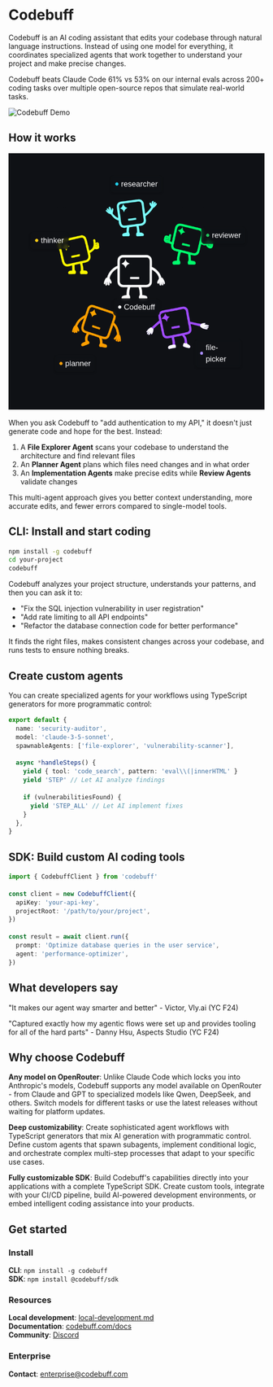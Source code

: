 # Codebuff

Codebuff is an AI coding assistant that edits your codebase through natural language instructions. Instead of using one model for everything, it coordinates specialized agents that work together to understand your project and make precise changes.

Codebuff beats Claude Code 61% vs 53% on our internal evals across 200+ coding tasks over multiple open-source repos that simulate real-world tasks.

![Codebuff Demo](./assets/demo.gif)

## How it works

![Codebuff Multi-Agents](./assets/multi-agents.png)

When you ask Codebuff to "add authentication to my API," it doesn't just generate code and hope for the best. Instead:

1. A **File Explorer Agent** scans your codebase to understand the architecture and find relevant files
2. An **Planner Agent** plans which files need changes and in what order
3. An **Implementation Agents** make precise edits while **Review Agents** validate changes

This multi-agent approach gives you better context understanding, more accurate edits, and fewer errors compared to single-model tools.

## CLI: Install and start coding

```bash
npm install -g codebuff
cd your-project
codebuff
```

Codebuff analyzes your project structure, understands your patterns, and then you can ask it to:

- "Fix the SQL injection vulnerability in user registration"
- "Add rate limiting to all API endpoints"
- "Refactor the database connection code for better performance"

It finds the right files, makes consistent changes across your codebase, and runs tests to ensure nothing breaks.

## Create custom agents

You can create specialized agents for your workflows using TypeScript generators for more programmatic control:

```typescript
export default {
  name: 'security-auditor',
  model: 'claude-3-5-sonnet',
  spawnableAgents: ['file-explorer', 'vulnerability-scanner'],

  async *handleSteps() {
    yield { tool: 'code_search', pattern: 'eval\\(|innerHTML' }
    yield 'STEP' // Let AI analyze findings

    if (vulnerabilitiesFound) {
      yield 'STEP_ALL' // Let AI implement fixes
    }
  },
}
```

## SDK: Build custom AI coding tools

```typescript
import { CodebuffClient } from 'codebuff'

const client = new CodebuffClient({
  apiKey: 'your-api-key',
  projectRoot: '/path/to/your/project',
})

const result = await client.run({
  prompt: 'Optimize database queries in the user service',
  agent: 'performance-optimizer',
})
```

## What developers say

"It makes our agent way smarter and better" - Victor, Vly.ai (YC F24)

"Captured exactly how my agentic flows were set up and provides tooling for all of the hard parts" - Danny Hsu, Aspects Studio (YC F24)

## Why choose Codebuff

**Any model on OpenRouter**: Unlike Claude Code which locks you into Anthropic's models, Codebuff supports any model available on OpenRouter - from Claude and GPT to specialized models like Qwen, DeepSeek, and others. Switch models for different tasks or use the latest releases without waiting for platform updates.

**Deep customizability**: Create sophisticated agent workflows with TypeScript generators that mix AI generation with programmatic control. Define custom agents that spawn subagents, implement conditional logic, and orchestrate complex multi-step processes that adapt to your specific use cases.

**Fully customizable SDK**: Build Codebuff's capabilities directly into your applications with a complete TypeScript SDK. Create custom tools, integrate with your CI/CD pipeline, build AI-powered development environments, or embed intelligent coding assistance into your products.

## Get started

### Install

**CLI**: `npm install -g codebuff`  
**SDK**: `npm install @codebuff/sdk`

### Resources

**Local development**: [local-development.md](./local-development.md)  
**Documentation**: [codebuff.com/docs](https://codebuff.com/docs)  
**Community**: [Discord](https://codebuff.com/discord)

### Enterprise

**Contact**: [enterprise@codebuff.com](mailto:enterprise@codebuff.com)
